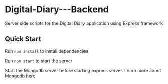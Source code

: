 # Digital-Diary---Backend
Server side scripts for the Digital Diary application using Express framework

## Quick Start

Run `npm install` to install dependencies

Run `npm start` to start the server

Start the Mongodb server before starting express server. Learn more about Mongodb [here](https://docs.mongodb.com/)

